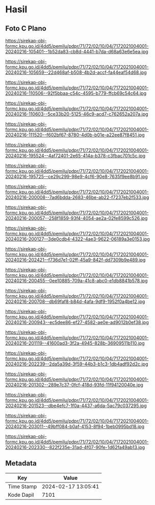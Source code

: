 # Hasil

## Foto C Plano

https://sirekap-obj-formc.kpu.go.id/4dd5/pemilu/pdpr/71/72/02/10/04/7172021004001-20240216-105401--1b52da83-cb8d-4441-b7da-d68a63e6e5ea.jpg

https://sirekap-obj-formc.kpu.go.id/4dd5/pemilu/pdpr/71/72/02/10/04/7172021004001-20240216-105659--22d468af-b508-4b2d-accf-fa44eaf54d68.jpg

https://sirekap-obj-formc.kpu.go.id/4dd5/pemilu/pdpr/71/72/02/10/04/7172021004001-20240216-110506--92f5bbaa-c54c-4595-b779-ffcb69c54c64.jpg

https://sirekap-obj-formc.kpu.go.id/4dd5/pemilu/pdpr/71/72/02/10/04/7172021004001-20240216-110603--5ce33b20-5125-46c9-acd7-c762652a207a.jpg

https://sirekap-obj-formc.kpu.go.id/4dd5/pemilu/pdpr/71/72/02/10/04/7172021004001-20240216-111520--f602bf67-8780-4d0b-b01e-a22ee87f8451.jpg

https://sirekap-obj-formc.kpu.go.id/4dd5/pemilu/pdpr/71/72/02/10/04/7172021004001-20240216-195524--4af72401-2e65-414a-b378-c3fbac701c5c.jpg

https://sirekap-obj-formc.kpu.go.id/4dd5/pemilu/pdpr/71/72/02/10/04/7172021004001-20240216-195725--ce29c299-98e9-4cf6-90e8-7635f9ee8b91.jpg

https://sirekap-obj-formc.kpu.go.id/4dd5/pemilu/pdpr/71/72/02/10/04/7172021004001-20240216-200008--7ad6bdda-2683-46be-ab22-f7237eb2f533.jpg

https://sirekap-obj-formc.kpu.go.id/4dd5/pemilu/pdpr/71/72/02/10/04/7172021004001-20240216-200057--258f1859-93f4-4054-ae2a-02fe8599c526.jpg

https://sirekap-obj-formc.kpu.go.id/4dd5/pemilu/pdpr/71/72/02/10/04/7172021004001-20240216-200127--3de0cdb4-4322-4ae3-9622-06189a3e0153.jpg

https://sirekap-obj-formc.kpu.go.id/4dd5/pemilu/pdpr/71/72/02/10/04/7172021004001-20240216-202421--f736d7e1-02ff-45a9-842f-dd7309b9e489.jpg

https://sirekap-obj-formc.kpu.go.id/4dd5/pemilu/pdpr/71/72/02/10/04/7172021004001-20240216-200455--0ee10885-709a-41c8-abc0-e1db8841b578.jpg

https://sirekap-obj-formc.kpu.go.id/4dd5/pemilu/pdpr/71/72/02/10/04/7172021004001-20240216-200708--db69faf8-b84d-4afa-9df9-1952f0a4be12.jpg

https://sirekap-obj-formc.kpu.go.id/4dd5/pemilu/pdpr/71/72/02/10/04/7172021004001-20240216-200943--ec5dee86-ef27-4582-ae0e-ad9012b0ef38.jpg

https://sirekap-obj-formc.kpu.go.id/4dd5/pemilu/pdpr/71/72/02/10/04/7172021004001-20240216-201119--41600ad3-3f2a-4945-828b-36909511b110.jpg

https://sirekap-obj-formc.kpu.go.id/4dd5/pemilu/pdpr/71/72/02/10/04/7172021004001-20240216-202239--2da5a39d-3f59-44b3-b1c3-1db4adf92d2c.jpg

https://sirekap-obj-formc.kpu.go.id/4dd5/pemilu/pdpr/71/72/02/10/04/7172021004001-20240216-201302--289e7c37-0fcf-418d-93fd-11f94120040e.jpg

https://sirekap-obj-formc.kpu.go.id/4dd5/pemilu/pdpr/71/72/02/10/04/7172021004001-20240216-201523--dbe4efc7-1f0a-4437-a6da-5ac79c037295.jpg

https://sirekap-obj-formc.kpu.go.id/4dd5/pemilu/pdpr/71/72/02/10/04/7172021004001-20240216-203011--49bff084-b0af-4153-8f94-1beb0995bd18.jpg

https://sirekap-obj-formc.kpu.go.id/4dd5/pemilu/pdpr/71/72/02/10/04/7172021004001-20240216-202330--822f235e-31ad-4f07-90fe-1d62fa49ab13.jpg


## Metadata

| Key        | Value               |
| ---------- | ------------------- |
| Time Stamp | 2024-02-17 13:05:41 |
| Kode Dapil | 7101                |



